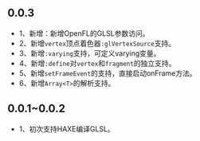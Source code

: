 ## 0.0.3
- 1、新增：新增OpenFL的GLSL参数访问。
- 2、新增`vertex`顶点着色器`:glVertexSource`支持。
- 3、新增`:varying`支持，可定义varying变量。
- 4、新增`:define`对`vertex`和`fragment`的独立支持。
- 5、新增`setFrameEvent`的支持，直接启动onFrame方法。
- 6、新增`Array<T>`的解析支持。

## 0.0.1~0.0.2
- 1、初次支持HAXE编译GLSL。